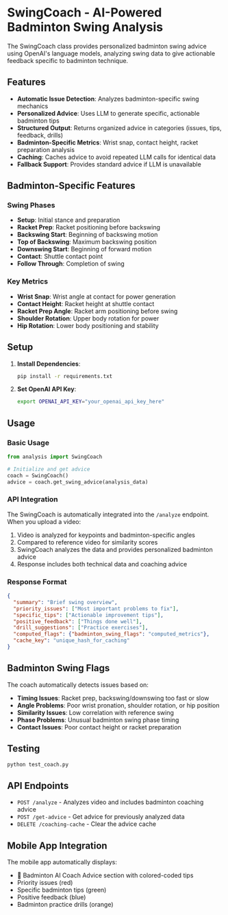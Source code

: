 # SwingCoach - AI-Powered Badminton Swing Analysis

The SwingCoach class provides personalized badminton swing advice using OpenAI's language models, analyzing swing data to give actionable feedback specific to badminton technique.

## Features

- **Automatic Issue Detection**: Analyzes badminton-specific swing mechanics
- **Personalized Advice**: Uses LLM to generate specific, actionable badminton tips
- **Structured Output**: Returns organized advice in categories (issues, tips, feedback, drills)
- **Badminton-Specific Metrics**: Wrist snap, contact height, racket preparation analysis
- **Caching**: Caches advice to avoid repeated LLM calls for identical data
- **Fallback Support**: Provides standard advice if LLM is unavailable

## Badminton-Specific Features

### Swing Phases
- **Setup**: Initial stance and preparation
- **Racket Prep**: Racket positioning before backswing
- **Backswing Start**: Beginning of backswing motion
- **Top of Backswing**: Maximum backswing position
- **Downswing Start**: Beginning of forward motion
- **Contact**: Shuttle contact point
- **Follow Through**: Completion of swing

### Key Metrics
- **Wrist Snap**: Wrist angle at contact for power generation
- **Contact Height**: Racket height at shuttle contact
- **Racket Prep Angle**: Racket arm positioning before swing
- **Shoulder Rotation**: Upper body rotation for power
- **Hip Rotation**: Lower body positioning and stability

## Setup

1. **Install Dependencies**:
   ```bash
   pip install -r requirements.txt
   ```

2. **Set OpenAI API Key**:
   ```bash
   export OPENAI_API_KEY="your_openai_api_key_here"
   ```

## Usage

### Basic Usage

```python
from analysis import SwingCoach

# Initialize and get advice
coach = SwingCoach()
advice = coach.get_swing_advice(analysis_data)
```

### API Integration

The SwingCoach is automatically integrated into the `/analyze` endpoint. When you upload a video:

1. Video is analyzed for keypoints and badminton-specific angles
2. Compared to reference video for similarity scores
3. SwingCoach analyzes the data and provides personalized badminton advice
4. Response includes both technical data and coaching advice

### Response Format

```json
{
  "summary": "Brief swing overview",
  "priority_issues": ["Most important problems to fix"],
  "specific_tips": ["Actionable improvement tips"],
  "positive_feedback": ["Things done well"],
  "drill_suggestions": ["Practice exercises"],
  "computed_flags": {"badminton_swing_flags": "computed_metrics"},
  "cache_key": "unique_hash_for_caching"
}
```

## Badminton Swing Flags

The coach automatically detects issues based on:

- **Timing Issues**: Racket prep, backswing/downswing too fast or slow
- **Angle Problems**: Poor wrist pronation, shoulder rotation, or hip position
- **Similarity Issues**: Low correlation with reference swing
- **Phase Problems**: Unusual badminton swing phase timing
- **Contact Issues**: Poor contact height or racket preparation

## Testing

```bash
python test_coach.py
```

## API Endpoints

- `POST /analyze` - Analyzes video and includes badminton coaching advice
- `POST /get-advice` - Get advice for previously analyzed data
- `DELETE /coaching-cache` - Clear the advice cache

## Mobile App Integration

The mobile app automatically displays:
- 🏸 Badminton AI Coach Advice section with colored-coded tips
- Priority issues (red)
- Specific badminton tips (green)
- Positive feedback (blue)
- Badminton practice drills (orange)

